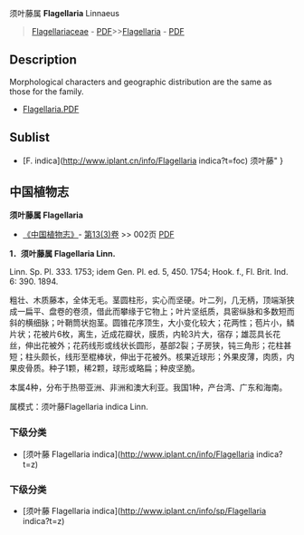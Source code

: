 须叶藤属 **Flagellaria** Linnaeus

> [Flagellariaceae](http://www.iplant.cn/info/Flagellariaceae?t=foc) - [PDF](http://www.iplant.cn/foc/pdf/Flagellariaceae.pdf)>>[Flagellaria](http://www.iplant.cn/info/Flagellaria?t=foc) - [PDF](http://www.iplant.cn/foc/pdf/Flagellaria.pdf)

## Description

Morphological characters and geographic distribution are the same as those for the family.


* [Flagellaria.PDF](http://www.iplant.cn/foc/pdf/Flagellaria.pdf)

## Sublist

* [F.  indica](http://www.iplant.cn/info/Flagellaria indica?t=foc) 须叶藤"
}
## 中国植物志

**须叶藤属 Flagellaria**

* [《中国植物志》](http://www.iplant.cn/frps)- [第13(3)卷](http://www.iplant.cn/frps/vol/13(3)) >> 002页 [PDF](http://www.iplant.cn/frps/pdf/13(3)/002y.pdf)


**1．须叶藤属 Flagellaria Linn.**

Linn. Sp. Pl. 333. 1753; idem Gen. Pl. ed. 5, 450. 1754; Hook. f., Fl. Brit. Ind. 6: 390. 1894.

粗壮、木质藤本，全体无毛。茎圆柱形，实心而坚硬。叶二列，几无柄，顶端渐狭成一扁平、盘卷的卷须，借此而攀缘于它物上；叶片坚纸质，具密纵脉和多数短而斜的横细脉；叶鞘筒状抱茎。圆锥花序顶生，大小变化较大；花两性；苞片小，鳞片状；花被片6枚，离生，近成花瓣状，膜质，内轮3片大，宿存；雄蕊具长花丝，伸出花被外；花药线形或线状长圆形，基部2裂；子房狭，钝三角形；花柱甚短；柱头颇长，线形至棍棒状，伸出于花被外。核果近球形；外果皮薄，肉质，内果皮骨质。种子1颗，稀2颗，球形或略扁；种皮坚脆。

本属4种，分布于热带亚洲、非洲和澳大利亚。我国1种，产台湾、广东和海南。

属模式：须叶藤Flagellaria indica Linn.

### 下级分类
* [须叶藤  Flagellaria indica](http://www.iplant.cn/info/Flagellaria indica?t=z)

### 下级分类
* [须叶藤  Flagellaria indica](http://www.iplant.cn/info/sp/Flagellaria indica?t=z)
